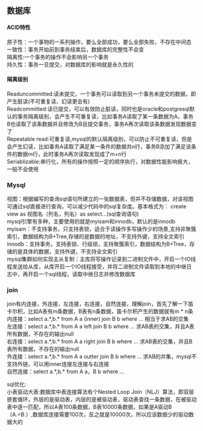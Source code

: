 数据库
---
#### ACID特性<br>
原子性：一个事物的一系列操作，要么全部成功，要么全部失败，不存在中间态<br>
一致性：事务开始前到事务结束后，数据库的完整性不会变<br>
隔离性:一个事务的操作不会影响另一个事务<br>
持久性：事务一旦提交，对数据库的影响就是永久性的<br>
#### 隔离级别<br>
Readuncommitted:读未提交，一个事务可以读取到另一个事务未提交的数据，即产生脏读(不可重复读、幻读更会有)<br>
Readcommitted:读已提交，可以有效防止脏读，同时也是oracle和postgresql默认的事务隔离级别，会产生不可重复读，比如事务A读取了某一条数据为A，事务B也读取了该条数据并且修改为B且提交事务，事务A再次读取该条数据发现数据变了<br>
Repeatable read:可重复读,mysql的默认隔离级别，可以防止不可重复读，但是会产生幻读，比如事务A读取了满足某一条件的数据共n行，事务B添加了满足该条件的数据m行，此时事务A再次读取发现成了m+n行<br>
Seriablizable:串行化，所有的操作按照一定的顺序执行，对数据性能影响极大，一般不会使用<br>
### Mysql
视图：根据编写的查询sql语句所建立的一张数据表，但并不存储数据，对该视图可通过sql直接进行查询，可以减少代码中的sql复杂度。基本格式为：
create view as 视图名（列名，列名）as select...(sql查询语句) <br>
mysql引擎有多种，主要使用的就是myisam和innodb，默认的是innodb<br>
myisam：不支持事务，只支持表锁，适合于读操作多写操作少的场景,支持非聚簇索引，数据结构为B+Tree,存储的是数据的地址，不支持外键，支持全文索引<br>
innodb：支持事务，支持表锁、行级锁，支持聚簇索引，数据结构为B+Tree，存储的是具体的数据，支持外键，不支持全文索引<br>
mysql集群如何实现主从复制：主库将写操作记录到二进制文件中，开启一个IO线程发送给从库，从库开启一个IO线程接受，并将二进制文件读取到本地的中继日志中，再开启一个sql线程，读取中继日志并修改数据库<br>

<h3>join</h3>
join有内连接，外连接，左连接，右连接，自然连接，理解join，首先了解一下笛卡尔积，比如A表有m条数据，B表有n条数据，笛卡尔积产生的数据就有m * n条<br>
内连接：select a.*,b.* from A a (inner) join B b where ... 相当于求AB的交集<br>
左连接：select a.*,b.* from A a left join B b where ... 求AB表的交集，并且A表所有数据，不存在的输出null<br>
右连接：select a.*,b.* from A a right join B b where ... 求AB表的交集，并且B表所有数据，不存在的输出null<br>
外连接：select a.*,b.* from A a outter join B b where ... 求AB的并集，mysql不支持外链，可以用inner连接左连接与右连接<br>
自然连接：select a.*,b.* from A a，B b where ... <br>

sql优化:<br>
小表驱动大表:数据库中表连接算法有个Nested Loop Join（NLJ）算法，即双层嵌套循环，外层的是驱动表，内层的是被驱动表，驱动表查找一条数据，在被驱动表中逐一匹配，所以A表100条数据，B表10000条数据，如果是A驱动B（A.=B.）,数据库连接需要100次，反之就是10000次，所以应该数据少的驱动数据大的


